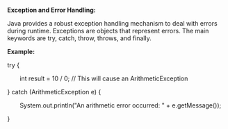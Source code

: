 ﻿**Exception and Error Handling:**

Java provides a robust exception handling mechanism to deal with errors during runtime. Exceptions are objects that represent errors. The main keywords are try, catch, throw, throws, and finally.

**Example:**

try {

`    `int result = 10 / 0; // This will cause an ArithmeticException

} catch (ArithmeticException e) {

`    `System.out.println("An arithmetic error occurred: " + e.getMessage());

}
